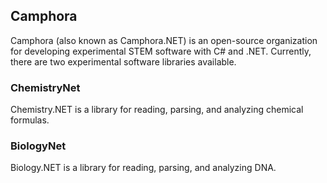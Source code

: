## Camphora
Camphora (also known as Camphora.NET) is an open-source organization for developing experimental STEM software with C# and .NET. Currently, there are two experimental software libraries available.

### ChemistryNet
Chemistry.NET is a library for reading, parsing, and analyzing chemical formulas.

### BiologyNet
Biology.NET is a library for reading, parsing, and analyzing DNA.
